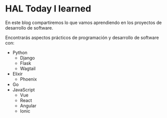 # HAL Today I learned

En este blog compartiremos lo que vamos aprendiendo en los proyectos de desarrollo de software.

Encontrarás aspectos prácticos de programación y desarrollo de software con:

- Python
    - Django
    - Flask
    - Wagtail
- Elixir
    - Phoenix
- Go
- JavaScript
    - Vue
    - React
    - Angular
    - Ionic

